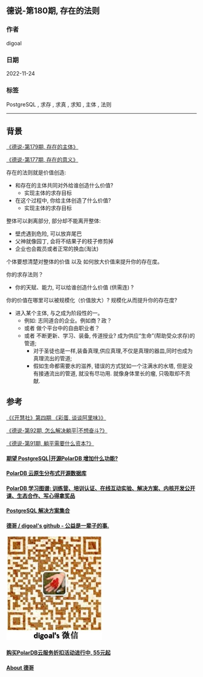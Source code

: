 ## 德说-第180期, 存在的法则             
                                        
### 作者                                        
digoal                                        
                                        
### 日期                                        
2022-11-24                                     
                                        
### 标签                                        
PostgreSQL , 求存 , 求真 , 求知 , 主体 , 法则     
                                        
----                                        
                                        
## 背景      
  
[《德说-第179期, 存在的主体》](../202211/20221123_04.md)    
  
[《德说-第177期, 存在的意义》](../202211/20221120_01.md)    
  
存在的法则就是价值创造:   
- 和存在的主体共同对外给谁创造什么价值?  
    - 实现主体的求存目标  
- 在这个过程中, 你给主体创造了什么价值?  
    - 实现主体的求存目标  
  
  
整体可以剥离部分, 部分却不能离开整体:   
- 壁虎遇到危险, 可以放弃尾巴   
- 父神就像园丁, 会将不结果子的枝子修剪掉   
- 企业也会裁员或者正常的换血(淘汰)   
  
个体要想清楚对整体的价值 以及 如何放大价值来提升你的存在度。  
  
你的求存法则？  
- 你的天赋、能力, 可以给谁创造什么价值 (供需连) ?   
  
你的价值在哪里可以被规模化（价值放大）? 规模化从而提升你的存在度?   
- 进入某个主体, 与之成为阶段性的一。  
    - 例如: 志同道合的企业。例如商？政？  
    - 或者 做个平台中的自由职业者？  
    - 或者 不断更新、学习、装备, 传道授业? 成为供应“生命”(帮助受众求存)的管道;  
        - 对于圣徒也是一样,装备真理,供应真理,不仅是真理的器皿,同时也成为真理流出的管道;     
        - 假如生命都需要水的滋养, 错误的方式犹如一个注满水的水塔, 但是没有接通流出的管道, 就没有尽功用. 就像身体里长的瘤, 只吸取却不贡献.    
  
## 参考
    
[《《开慧社》第四期 《彩蛋, 谈谈阿里味》》](../202106/20210627_01.md)  
  
[《德说-第92期, 怎么解决躺平|不想奋斗?》](../202204/20220413_02.md)  
  
[《德说-第91期, 躺平需要什么资本?》](../202203/20220305_01.md)  
  
  
#### [期望 PostgreSQL|开源PolarDB 增加什么功能?](https://github.com/digoal/blog/issues/76 "269ac3d1c492e938c0191101c7238216")
  
  
#### [PolarDB 云原生分布式开源数据库](https://github.com/ApsaraDB "57258f76c37864c6e6d23383d05714ea")
  
  
#### [PolarDB 学习图谱: 训练营、培训认证、在线互动实验、解决方案、内核开发公开课、生态合作、写心得拿奖品](https://www.aliyun.com/database/openpolardb/activity "8642f60e04ed0c814bf9cb9677976bd4")
  
  
#### [PostgreSQL 解决方案集合](https://yq.aliyun.com/topic/118 "40cff096e9ed7122c512b35d8561d9c8")
  
  
#### [德哥 / digoal's github - 公益是一辈子的事.](https://github.com/digoal/blog/blob/master/README.md "22709685feb7cab07d30f30387f0a9ae")
  
  
![digoal's wechat](../pic/digoal_weixin.jpg "f7ad92eeba24523fd47a6e1a0e691b59")
  
  
#### [购买PolarDB云服务折扣活动进行中, 55元起](https://www.aliyun.com/activity/new/polardb-yunparter?userCode=bsb3t4al "e0495c413bedacabb75ff1e880be465a")
  
  
#### [About 德哥](https://github.com/digoal/blog/blob/master/me/readme.md "a37735981e7704886ffd590565582dd0")
  
